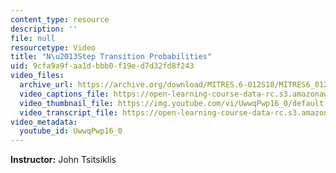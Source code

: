 ```yaml
---
content_type: resource
description: ''
file: null
resourcetype: Video
title: "N\u2013Step Transition Probabilities"
uid: 9cfa9a9f-aa1d-bbb0-f19e-d7d32fd8f243
video_files:
  archive_url: https://archive.org/download/MITRES.6-012S18/MITRES6_012S18_L24-05_300k.mp4
  video_captions_file: https://open-learning-course-data-rc.s3.amazonaws.com/res-6-012-introduction-to-probability-spring-2018/95240ac14c195ca5981633ec5baf5b5e_UwwqPwp16_0.vtt
  video_thumbnail_file: https://img.youtube.com/vi/UwwqPwp16_0/default.jpg
  video_transcript_file: https://open-learning-course-data-rc.s3.amazonaws.com/res-6-012-introduction-to-probability-spring-2018/e4499e1a5ed346ec4b13e86435414800_UwwqPwp16_0.pdf
video_metadata:
  youtube_id: UwwqPwp16_0
---
```


**Instructor:** John Tsitsiklis